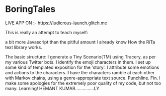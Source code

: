 # BoringTales
LIVE APP ON :- https://ludicrous-launch.glitch.me

This is really an attempt to teach myself:

a bit more Javascript than the pitiful amount I already know
How the RiTa text library works.

The basic structure:
I generate a Tiny Scenario(TM) using Tracery, as per my various Twitter bots.
I identify the emoji characters in them.
I set up some kind of templated exposition for the 'story'.
I attribute some emotions and actions to the characters.
I have the characters ramble at each other with Markov chains, using a genre-appropriate text source.
Punchline.
Fin.
I make some apologies for the extremely poor quality of my code, but not too many. Learning!
HEMANT KUMAR...............LY
